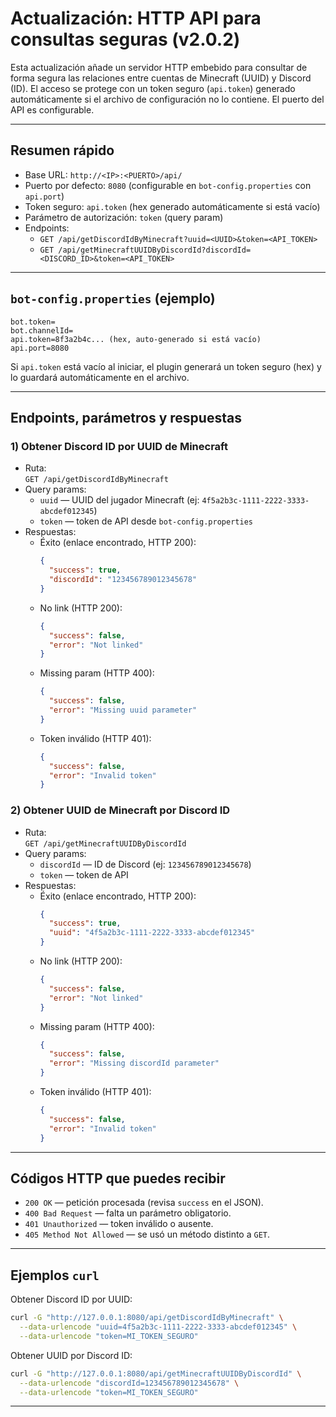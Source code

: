 # Actualización: HTTP API para consultas seguras (v2.0.2)

Esta actualización añade un servidor HTTP embebido para consultar de forma segura las relaciones entre cuentas de Minecraft (UUID) y Discord (ID). El acceso se protege con un token seguro (`api.token`) generado automáticamente si el archivo de configuración no lo contiene. El puerto del API es configurable.

---

## Resumen rápido

- Base URL: `http://<IP>:<PUERTO>/api/`
- Puerto por defecto: `8080` (configurable en `bot-config.properties` con `api.port`)
- Token seguro: `api.token` (hex generado automáticamente si está vacío)
- Parámetro de autorización: `token` (query param)
- Endpoints:
  - `GET /api/getDiscordIdByMinecraft?uuid=<UUID>&token=<API_TOKEN>`
  - `GET /api/getMinecraftUUIDByDiscordId?discordId=<DISCORD_ID>&token=<API_TOKEN>`

---

## `bot-config.properties` (ejemplo)

```
bot.token=
bot.channelId=
api.token=8f3a2b4c... (hex, auto-generado si está vacío)
api.port=8080
```

Si `api.token` está vacío al iniciar, el plugin generará un token seguro (hex) y lo guardará automáticamente en el archivo.

---

## Endpoints, parámetros y respuestas

### 1) Obtener Discord ID por UUID de Minecraft

- Ruta:  
  `GET /api/getDiscordIdByMinecraft`
- Query params:
  - `uuid` — UUID del jugador Minecraft (ej: `4f5a2b3c-1111-2222-3333-abcdef012345`)
  - `token` — token de API desde `bot-config.properties`
- Respuestas:
  - Éxito (enlace encontrado, HTTP 200):
    ```json
    {
      "success": true,
      "discordId": "123456789012345678"
    }
    ```
  - No link (HTTP 200):
    ```json
    {
      "success": false,
      "error": "Not linked"
    }
    ```
  - Missing param (HTTP 400):
    ```json
    {
      "success": false,
      "error": "Missing uuid parameter"
    }
    ```
  - Token inválido (HTTP 401):
    ```json
    {
      "success": false,
      "error": "Invalid token"
    }
    ```

### 2) Obtener UUID de Minecraft por Discord ID

- Ruta:  
  `GET /api/getMinecraftUUIDByDiscordId`
- Query params:
  - `discordId` — ID de Discord (ej: `123456789012345678`)
  - `token` — token de API
- Respuestas:
  - Éxito (enlace encontrado, HTTP 200):
    ```json
    {
      "success": true,
      "uuid": "4f5a2b3c-1111-2222-3333-abcdef012345"
    }
    ```
  - No link (HTTP 200):
    ```json
    {
      "success": false,
      "error": "Not linked"
    }
    ```
  - Missing param (HTTP 400):
    ```json
    {
      "success": false,
      "error": "Missing discordId parameter"
    }
    ```
  - Token inválido (HTTP 401):
    ```json
    {
      "success": false,
      "error": "Invalid token"
    }
    ```

---

## Códigos HTTP que puedes recibir

- `200 OK` — petición procesada (revisa `success` en el JSON).
- `400 Bad Request` — falta un parámetro obligatorio.
- `401 Unauthorized` — token inválido o ausente.
- `405 Method Not Allowed` — se usó un método distinto a `GET`.

---

## Ejemplos `curl`

Obtener Discord ID por UUID:

```bash
curl -G "http://127.0.0.1:8080/api/getDiscordIdByMinecraft" \
  --data-urlencode "uuid=4f5a2b3c-1111-2222-3333-abcdef012345" \
  --data-urlencode "token=MI_TOKEN_SEGURO"
```

Obtener UUID por Discord ID:

```bash
curl -G "http://127.0.0.1:8080/api/getMinecraftUUIDByDiscordId" \
  --data-urlencode "discordId=123456789012345678" \
  --data-urlencode "token=MI_TOKEN_SEGURO"
```

---
